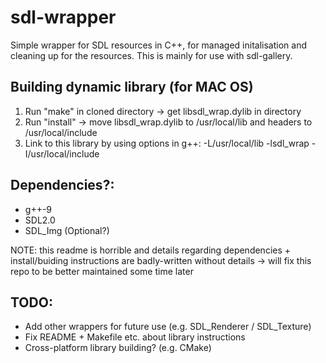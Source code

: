 # sdl-wrapper
Simple wrapper for SDL resources in C++, for managed initalisation and cleaning up for the resources.
This is mainly for use with sdl-gallery.

## Building dynamic library (for MAC OS)
1. Run "make" in cloned directory -> get libsdl_wrap.dylib in directory
2. Run "install" -> move libsdl_wrap.dylib to /usr/local/lib and headers to /usr/local/include
3. Link to this library by using options in g++: -L/usr/local/lib -lsdl_wrap -I/usr/local/include

## Dependencies?:
- g++-9
- SDL2.0
- SDL_Img (Optional?)

NOTE: this readme is horrible and details regarding dependencies + install/buiding instructions are
        badly-written without details -> will fix this repo to be better maintained some time later

## TODO:
- Add other wrappers for future use (e.g. SDL_Renderer / SDL_Texture)
- Fix README + Makefile etc. about library instructions
- Cross-platform library building? (e.g. CMake)
